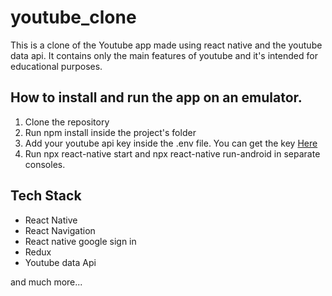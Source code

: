 # youtube_clone
This is a clone of the Youtube app made using react native and the youtube data api. It contains only the main features of youtube and it's intended for educational purposes.  

## How to install and run the app on an emulator.
1. Clone the repository
2. Run npm install inside the project's folder
3. Add your youtube api key inside the .env file. You can get the key [Here](https://console.developers.google.com/)    
4. Run npx react-native start and npx react-native run-android in separate consoles.

## Tech Stack
- React Native
- React Navigation
- React native google sign in
- Redux
- Youtube data Api

and much more...
